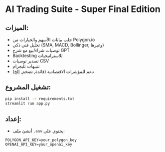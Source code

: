# AI Trading Suite - Super Final Edition

## الميزات:

- جلب بيانات الأسهم والخيارات من Polygon.io
- تحليل فني ذكي (SMA, MACD, Bollinger, وغيرها)
- توصيات شراء/بيع مع شرح GPT
- Backtesting للاستراتيجيات
- تصدير توصيات CSV
- تنبيهات تليجرام
- دعم للمؤشرات الاقتصادية (فائدة, تضخم, إلخ)

## تشغيل المشروع:

```bash
pip install -r requirements.txt
streamlit run app.py
```

## إعداد:

- أنشئ ملف `.env` يحتوي على:
```
POLYGON_API_KEY=your_polygon_key
OPENAI_API_KEY=your_openai_key
```